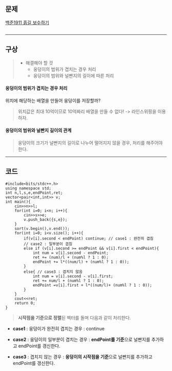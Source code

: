 <h2 id="문제">문제</h2>
<p><a href="https://www.acmicpc.net/problem/1911">백준1911 흙길 보수하기</a></p>
<p><img alt="" src="https://velog.velcdn.com/images/gmltn9233/post/cdbc26c3-0516-462e-b0d2-85faf5e430cb/image.png" /></p>
<hr />
<h2 id="구상">구상</h2>
<blockquote>
<ul>
<li>해결해야 할 것<ul>
<li>웅덩이의 범위가 겹치는 경우 처리</li>
<li>웅덩이의 범위와 널빤지의 길이에 따른 처리</li>
</ul>
</li>
</ul>
</blockquote>
<h4 id="웅덩이의-범위가-겹치는-경우-처리">웅덩이의 범위가 겹치는 경우 처리</h4>
<p>위치에 해당하는 배열을 만들어 웅덩이를 저장할까?</p>
<blockquote>
<p>위치값은 최대 10억이므로 10억짜리 배열을 만들 수 없다!
-&gt; 라인스위핑을 이용하자.</p>
</blockquote>
<h4 id="웅덩이의-범위와-널빤지-길이의-관계">웅덩이의 범위와 널빤지 길이의 관계</h4>
<blockquote>
<p>웅덩이의 크기가 널빤지의 길이로 나누어 떨어지지 않을 경우, 처리를 해주어야 한다.</p>
</blockquote>
<hr />
<h2 id="코드">코드</h2>
<pre><code class="language-c">#include&lt;bits/stdc++.h&gt;
using namespace std;
int n,l,s,e,endPoint,ret;
vector&lt;pair&lt;int,int&gt;&gt; v;
int main(){
    cin&gt;&gt;n&gt;&gt;l;
    for(int i=0; i&lt;n; i++){
        cin&gt;&gt;s&gt;&gt;e;
        v.push_back({s,e});
    }
    sort(v.begin(),v.end());
    for(int i=0; i&lt;v.size(); i++){
        if(v[i].second &lt; endPoint) continue; // case1 : 완전히 겹침 
        // case2 : 일부분이 겹침 
        else if (v[i].second &gt;= endPoint &amp;&amp; v[i].first &lt; endPoint){
            int num = v[i].second - endPoint;
            ret += (num)/l + (num%l ? 1 : 0);
            endPoint += l*((num/l) + (num%l ? 1 : 0));
        }
        else{ // case3 : 겹치지 않음 
            int num = v[i].second - v[i].first;
            ret += num/l + (num%l ? 1 : 0);
            endPoint =v[i].first + l*((num/l)+ (num%l ? 1 : 0));
        }
    }
    cout&lt;&lt;ret;
    return 0;
}</code></pre>
<blockquote>
<p><strong>시작점을 기준으로 정렬</strong>된 벡터를 돌며 다음과 같이 처리한다.</p>
</blockquote>
<ul>
<li><p><strong>case1</strong> : 웅덩이가 완전히 겹치는 경우 : continue</p>
</li>
<li><p><strong>case2</strong> : 웅덩이의 일부분이 겹치는 경우 : <strong>endPoint를 기준</strong>으로 널빤지를 추가하고 endPoint를 갱신한다.</p>
</li>
<li><p><strong>case3</strong> : 겹치지 않는 경우 : <strong>웅덩이의 시작점을 기준</strong>으로 널빤지를 추가하고 endPoint를 갱신한다.</p>
<p><img alt="" src="https://velog.velcdn.com/images/gmltn9233/post/5fb53dc8-a0c4-441e-8bb1-644afb0885fc/image.png" /></p>
</li>
</ul>